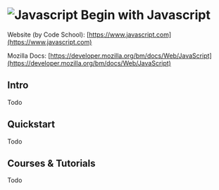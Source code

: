 # ![Javascript](https://rawgit.com/asankasri/begin-with-it-alpha/master/icons/javascript.png "Javascript") Begin with Javascript

Website (by Code School): [https://www.javascript.com](https://www.javascript.com)

Mozilla Docs: [https://developer.mozilla.org/bm/docs/Web/JavaScript](https://developer.mozilla.org/bm/docs/Web/JavaScript)

## Intro

Todo

## Quickstart

Todo

## Courses & Tutorials

Todo
